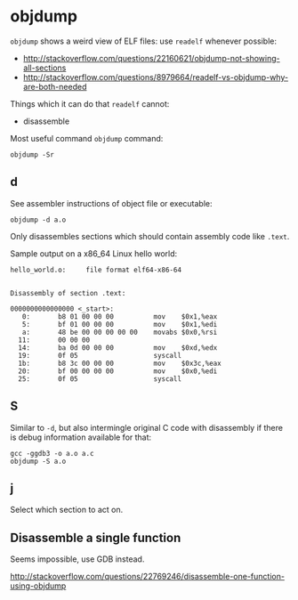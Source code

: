 # objdump

`objdump` shows a weird view of ELF files: use `readelf` whenever possible:

- <http://stackoverflow.com/questions/22160621/objdump-not-showing-all-sections>
- <http://stackoverflow.com/questions/8979664/readelf-vs-objdump-why-are-both-needed>

Things which it can do that `readelf` cannot:

- disassemble

Most useful command `objdump` command:

    objdump -Sr

## d

See assembler instructions of object file or executable:

    objdump -d a.o

Only disassembles sections which should contain assembly code like `.text`.

Sample output on a x86_64 Linux hello world:

    hello_world.o:     file format elf64-x86-64


    Disassembly of section .text:

    0000000000000000 <_start>:
       0:       b8 01 00 00 00          mov    $0x1,%eax
       5:       bf 01 00 00 00          mov    $0x1,%edi
       a:       48 be 00 00 00 00 00    movabs $0x0,%rsi
      11:       00 00 00
      14:       ba 0d 00 00 00          mov    $0xd,%edx
      19:       0f 05                   syscall
      1b:       b8 3c 00 00 00          mov    $0x3c,%eax
      20:       bf 00 00 00 00          mov    $0x0,%edi
      25:       0f 05                   syscall

## S

Similar to `-d`, but also intermingle original C code with disassembly if there is debug information available for that: 

    gcc -ggdb3 -o a.o a.c
    objdump -S a.o

## j

Select which section to act on.

## Disassemble a single function

Seems impossible, use GDB instead.

<http://stackoverflow.com/questions/22769246/disassemble-one-function-using-objdump>
